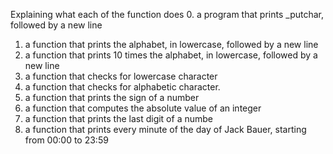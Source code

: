 Explaining what each of the function does
0. a program that prints _putchar, followed by a new line
1. a function that prints the alphabet, in lowercase, followed by a new line
2. a function that prints 10 times the alphabet, in lowercase, followed by a new line
3. a function that checks for lowercase character
4. a function that checks for alphabetic character.
5. a function that prints the sign of a number
6. a function that computes the absolute value of an integer
7. a function that prints the last digit of a numbe
8. a function that prints every minute of the day of Jack Bauer, starting from 00:00 to 23:59
